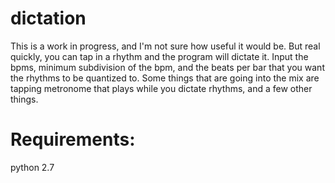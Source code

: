 # dictation
This is a work in progress, and I'm not sure how useful it would be. But real quickly, you can tap in a rhythm and the program will dictate it.
Input the bpms, minimum subdivision of the bpm, and the beats per bar that you want the rhythms to be quantized to. Some things that are going into the mix are tapping metronome that plays while you dictate rhythms, and a few other things.

# Requirements: 
python 2.7


